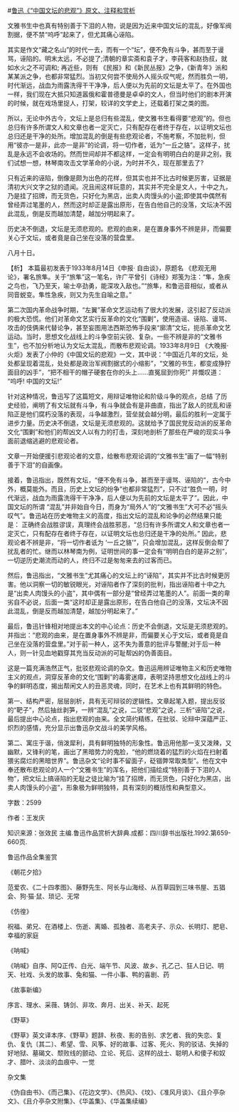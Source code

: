#[鲁迅《“中国文坛的悲观”》原文、注释和赏析](https://www.vrrw.net/wx/9693.html)

文雅书生中也真有特别善于下泪的人物，说是因为近来中国文坛的混乱，好像军阀割据，便不禁“呜呼”起来了，但尤其痛心诬陷。

其实是作文“藏之名山”的时代一去，而有一个“坛”，便不免有斗争，甚而至于谩骂，诬陷的。明末太远，不必提了;清朝的章实斋和袁子才，李莼客和赵㧑叔，就如水火之不可调和; 再近些，则有 《民报》和《新民丛报》之争，《新青年》派和某某派之争，也都非常猛烈。当初又何尝不使局外人摇头叹气呢，然而胜负一明，时代渐远，战血为雨露洗得干干净净，后人便以为先前的文坛是太平了。在外国也一样，我们现在大抵只知道嚣俄和霍普德曼是卓卓的文人，但当时他们的剧本开演的时候，就在戏场里捉人，打架，较详的文学史上，还载着打架之类的图。

所以，无论中外古今，文坛上是总归有些混乱，使文雅书生看得要“悲观”的。但也总归有许多所谓文人和文章也者一定灭亡，只有配存在者终于存在，以证明文坛也总归还是干净的处所。增加混乱的倒是有些悲观论者，不施考察，不加批判，但用“彼亦一是非，此亦一是非”的论调，将一切作者，诋为“一丘之貉”。这样子，扰乱是永远不会收场的。然而世间却并不都这样，一定会有明明白白的是非之别，我们试想一想，林琴南攻击文学革命的小说，为时并不久，现在那里去了?

只有近来的诬陷，倒像是颇为出色的花样，但其实也并不比古时候更厉害，证据是清初大兴文字之狱的遗闻。况且闹这样玩意的，其实并不完全是文人，十中之九，乃是挂了招牌，而无货色，只好化为黑店，出卖人肉馒头的小盗;即使其中偶然有曾经弄过笔墨的人，然而这时却正是露出原形，在告白他自己的没落，文坛决不因此混乱，倒是反而越加清楚，越加分明起来了。

历史决不倒退，文坛是无须悲观的。悲观的由来，是在置身事外不辨是非，而偏要关心于文坛，或者竟是自己坐在没落的营盘里。

八月十日。



【析】 本篇最初发表于1933年8月14日《申报· 自由谈》，原题名 《悲观无用论》，署名旅隼。关于“旅隼”这一笔名，许广平曾引《诗经》郑笺为注：“隼，急疾之鸟也，飞乃至天，喻士卒劲勇，能深攻入敌也。”“旅隼，和鲁迅音相似，或者从同音蜕变。隼性急疾，则又为先生自喻之意。”

第二次国内革命战争时期，“左翼”革命文艺运动有了很大的发展，这引起了反动派的极大恐慌。他们对革命文艺实行反革命的文化“围剿”，使用造谣、诬陷、谩骂、攻击的伎俩来代替论争，甚至妄图用法西斯恐怖手段来“廓清”文坛，扼杀革命文艺运动。当时，思想文化战线上的斗争空前尖锐、复杂。一些不辨是非的“文雅书生”，也不加分析地认为文坛太混乱，而散布悲观论调。1933年8月9日 《大晚报·火炬》发表了小仲的《中国文坛的悲观》一文，其中说：“中国近几年的文坛，处处都呈现着混乱，处处都是政治军阀割据式的小缩影”，“文雅的书生，都变成狰狞面目的凶手”，“把不相干的帽子硬套在你的头上……直冤屈到你死!” 并慨叹道： “呜呼! 中国的文坛!”

针对这种情况，鲁迅写了这篇短文，用辩证唯物论和阶级斗争的观点，总结 了历史经验，阐明了有文坛就有斗争，有斗争就会有是非曲直，指出了敌人的扰乱和诬陷正是他们腐朽没落的表现，斗争越激烈，营垒就会越分明，最后的胜利一定属于进步力量。历史决不倒退，文坛是无须悲观的。这就给予了国民党反动派的反革命文化“围剿”和他们的帮凶文人以有力的打击，深刻地剖析了那些在严峻的现实斗争面前退缩逃避的悲观论者。

文章一开始便援引悲观论者的文意，给散布悲观论调的“文雅书生”画了一幅“特别善于下泪”的自画像。

接着，鲁迅指出，既然有文坛，“便不免有斗争，甚而至于谩骂、诬陷的”，古今中外，概莫能外。而且，历史上文坛的纷争“也都非常猛烈”，只不过“胜负一明，时代渐远，战血为雨露洗得干干净净，后人便以为先前的文坛是太平了”。因此，中国文坛的所谓 “混乱”并非始自今日，而身为“局外人”的“文雅书生”大可不必“摇头叹气”。鲁迅站在历史唯物主义的高度，指出文坛的混乱和论争的必然结果只能是： 正确终会战胜谬误，真理终会战胜邪恶，“总归有许多所谓文人和文章也者一定灭亡，只有配存在者终于存在，以证明文坛也总归还是干净的处所。” 因此，悲观论者不辨是非，“将一切作者诋为 ‘一丘之貉’”，只会增加混乱，这样反倒会帮了扰乱者的忙。继而以林琴南为例，证明世间的事一定会有“明明白白的是非之别”，一切逆历史潮流而动的人，终归不过是匆匆来去的过客而已。

然后，鲁迅指出，“文雅书生”尤其痛心的文坛上的“诬陷”，其实并不比古时候更厉害。他以洞察一切的敏锐眼光，对诬陷者作了深刻的批判，指出诬陷者十中之九是“出卖人肉馒头的小盗”，其中偶有一部分是“曾经弄过笔墨的人”。前面一类的卑劣自不必说，后面一类“这时却正是露出原形，在告白他自己的没落，文坛决不因此混乱，倒是反而越加清楚，越加分明起来了。”

最后，鲁迅针锋相对地提出本文的中心论点：历史不会倒退，文坛是无须悲观的。并指出：“悲观的由来，是在置身事外不辨是非，而偏要关心于文坛，或者竟是自己坐在没落的营盘里。”对于前一种人，这不失为善意的批评与警醒;对于后一种人，则一针见血地戳穿其充当反动派的可耻帮凶的伪善面目。

这是一篇充满浩然正气，批驳悲观论调的杂文。鲁迅运用辨证唯物主义和历史唯物主义的观点，洞穿反革命的文化“围剿”的毒雾迷瘴，表明坚持思想文化战线上的斗争的鲜明态度，揭出帮闲文人的丑恶灵魂，同时，在艺术上也有其鲜明的特色。

第一、结构严密，层层剖析，具有无可辩驳的逻辑性。文章起笔入题，提出反驳的“靶子”，然后抽丝剥笋，一辨“混乱”之说，二驳“悲观”之说，三析“诬陷”之说，最后提出中心论点，指出悲观的由来。全文简约精练，在批驳、论辩中深蕴严正、炽烈的感情，充分显示出鲁迅杂文战斗的美学风格。

第二、寓庄于谐，俏泼犀利，具有鲜明独特的形象性。鲁迅用他那一支又泼辣，又幽默，又锋利的笔，画出了黑暗势力的鬼脸，“他的燃烧着的猛烈的火焰在扫射着猥劣腐烂的黑暗世界”。鲁迅杂文“论时事不留面子，砭锢弊常取类型”。他在文中奉还散布悲观论的人一个“文雅书生”的浑名，把他们描绘成“特别善于下泪的人物”，把文坛上搞诬陷的无耻之徒比喻为“挂了招牌，而无货色，只好化为黑店，出卖人肉馒头的小盗”，形象极为鲜明独特，具有深刻的概括性和典型意义。

字数：2599

作者：王发庆

知识来源：张效民 主编.鲁迅作品赏析大辞典.成都：四川辞书出版社.1992.第659-660页.

鲁迅作品全集鉴赏

《朝花夕拾》

范爱农、《二十四孝图》、藤野先生、阿长与山海经、从百草园到三味书屋、五猖会、狗·猫·鼠、琐记、无常

《仿徨》

祝福、弟兄、在酒楼上、伤逝、离婚、孤独者、高老夫子、示众、长明灯、肥皂、幸福的家庭

《呐喊》

《呐喊》自序、阿Q正传、白光、端午节、风波、故乡、孔乙己、狂人日记、明天、社戏、头发的故事、兔和猫、一件小事、鸭的喜剧、药

《故事新编》

序言、理水、采薇、铸剑、非攻、奔月、出关、补天、起死

《野草》

《野草》英文译本序、《野草》题辞、秋夜、影的告别、求乞者、我的失恋、复仇、复仇〔其二〕、希望、雪、风筝、好的故事、过客、死火、狗的驳诘、失掉的好地狱、墓碣文、颓败线的颤动、立论、死后、这样的战士、聪明人和傻子和奴才、腊叶、淡淡的血痕中、一觉

杂文集

《伪自由书》、《而己集》、《花边文学》、《热风》、《坟》、《准风月谈》、《且介亭杂文》、《且介亭杂文附集》、《华盖集》、《华盖集续编》


